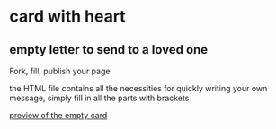 # card with heart
empty letter to send to a loved one
---
Fork, fill, publish your page

the HTML file contains all the necessities for quickly writing your own message, simply fill in all the parts with brackets

[preview of the empty card](https://jg-exe.github.io/letter/)

